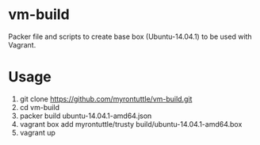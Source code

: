 vm-build
========
Packer file and scripts to create base box (Ubuntu-14.04.1) to be used with Vagrant.

# Usage
1. git clone https://github.com/myrontuttle/vm-build.git
2. cd vm-build
3. packer build ubuntu-14.04.1-amd64.json
4. vagrant box add myrontuttle/trusty build/ubuntu-14.04.1-amd64.box
5. vagrant up
